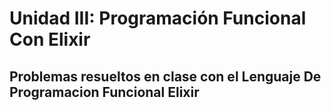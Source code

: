 # Unidad III: Programación Funcional Con Elixir
##  Problemas resueltos en clase con el Lenguaje De Programacion Funcional Elixir
